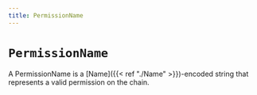 ```yaml
---
title: PermissionName
---
```


# `PermissionName`

A PermissionName is a [Name]({{< ref "./Name" >}})-encoded string that represents a valid permission on the chain.